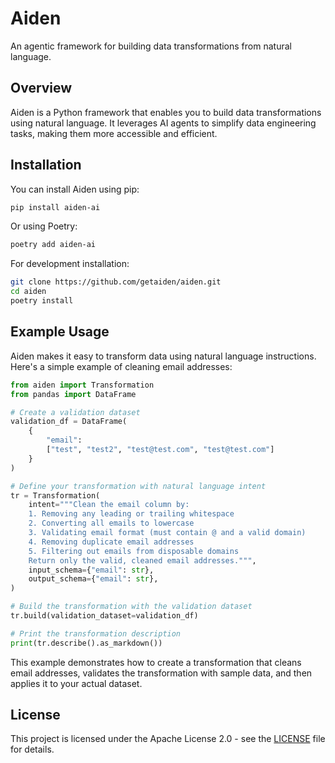 # Aiden

An agentic framework for building data transformations from natural language.

## Overview

Aiden is a Python framework that enables you to build data transformations using natural language. It leverages AI agents to simplify data engineering tasks, making them more accessible and efficient.

## Installation

You can install Aiden using pip:

```bash
pip install aiden-ai
```

Or using Poetry:

```bash
poetry add aiden-ai
```

For development installation:

```bash
git clone https://github.com/getaiden/aiden.git
cd aiden
poetry install
```

## Example Usage

Aiden makes it easy to transform data using natural language instructions. Here's a simple example of cleaning email addresses:

```python
from aiden import Transformation
from pandas import DataFrame

# Create a validation dataset
validation_df = DataFrame(
    {
        "email":
        ["test", "test2", "test@test.com", "test@test.com"]
    }
)

# Define your transformation with natural language intent
tr = Transformation(
    intent="""Clean the email column by:
    1. Removing any leading or trailing whitespace
    2. Converting all emails to lowercase
    3. Validating email format (must contain @ and a valid domain)
    4. Removing duplicate email addresses
    5. Filtering out emails from disposable domains
    Return only the valid, cleaned email addresses.""",
    input_schema={"email": str},
    output_schema={"email": str},
)

# Build the transformation with the validation dataset
tr.build(validation_dataset=validation_df)

# Print the transformation description
print(tr.describe().as_markdown())
```

This example demonstrates how to create a transformation that cleans email addresses, validates the transformation with sample data, and then applies it to your actual dataset.

## License

This project is licensed under the Apache License 2.0 - see the [LICENSE](LICENSE) file for details.